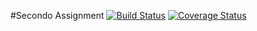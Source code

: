 #Secondo Assignment
[![Build Status](https://travis-ci.com/desoul99/Assignment2_TOS.svg?branch=master)](https://travis-ci.com/desoul99/Assignment2_TOS)
[![Coverage Status](https://coveralls.io/repos/github/desoul99/Assignment2_TOS/badge.svg?branch=master)](https://coveralls.io/github/desoul99/Assignment2_TOS?branch=master)